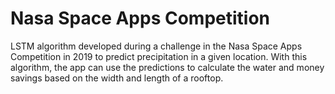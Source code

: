 # Nasa Space Apps Competition
LSTM algorithm developed during a challenge in the Nasa Space Apps Competition in 2019 to predict precipitation in a given location. With this algorithm, the app can use the predictions to calculate the water and money savings based on the width and length of a rooftop.

